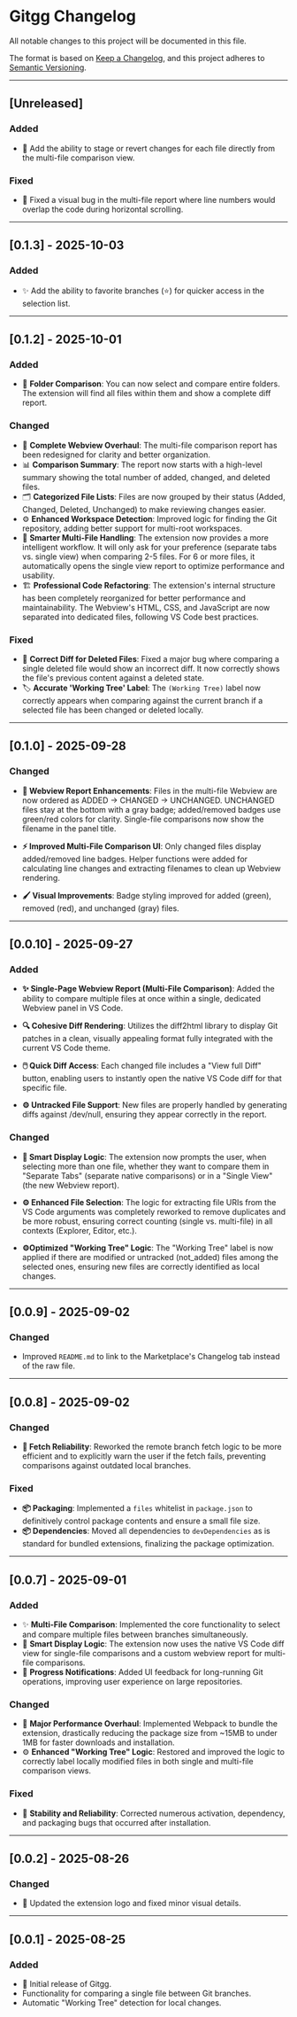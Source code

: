 # Gitgg Changelog

All notable changes to this project will be documented in this file.

The format is based on [Keep a Changelog](https://keepachangelog.com/en/1.0.0/),
and this project adheres to [Semantic Versioning](https://semver.org/spec/v2.0.0.html).

---

## [Unreleased]

### Added
- 🚀 Add the ability to stage or revert changes for each file directly from the multi-file comparison view.

### Fixed
- 🐛 Fixed a visual bug in the multi-file report where line numbers would overlap the code during horizontal scrolling.

---

## [0.1.3] - 2025-10-03

### Added
- ✨ Add the ability to favorite branches (⭐️) for quicker access in the selection list.

---

## [0.1.2] - 2025-10-01

### Added
- 📂 **Folder Comparison**: You can now select and compare entire folders. The extension will find all files within them and show a complete diff report.

### Changed
- 🎨 **Complete Webview Overhaul**: The multi-file comparison report has been redesigned for clarity and better organization.
- 📊 **Comparison Summary**: The report now starts with a high-level summary showing the total number of added, changed, and deleted files.
- 🗂️ **Categorized File Lists**: Files are now grouped by their status (Added, Changed, Deleted, Unchanged) to make reviewing changes easier.
- ⚙️ **Enhanced Workspace Detection**: Improved logic for finding the Git repository, adding better support for multi-root workspaces.
- 🧠 **Smarter Multi-File Handling**: The extension now provides a more intelligent workflow. It will only ask for your preference (separate tabs vs. single view) when comparing 2-5 files. For 6 or more files, it automatically opens the single view report to optimize performance and usability.
- 🏗️ **Professional Code Refactoring**: The extension's internal structure has been completely reorganized for better performance and maintainability. The Webview's HTML, CSS, and JavaScript are now separated into dedicated files, following VS Code best practices.

### Fixed
- 🐛 **Correct Diff for Deleted Files**: Fixed a major bug where comparing a single deleted file would show an incorrect diff. It now correctly shows the file's previous content against a deleted state.
- 🏷️ **Accurate 'Working Tree' Label**: The `(Working Tree)` label now correctly appears when comparing against the current branch if a selected file has been changed or deleted locally.

---

## [0.1.0] - 2025-09-28

### Changed
- **🎨 Webview Report Enhancements**: Files in the multi-file Webview are now ordered as ADDED → CHANGED → UNCHANGED. UNCHANGED files stay at the bottom with a gray badge; added/removed badges use green/red colors for clarity. Single-file comparisons now show the filename in the panel title.

- **⚡ Improved Multi-File Comparison UI**: Only changed files display added/removed line badges. Helper functions were added for calculating line changes and extracting filenames to clean up Webview rendering.

- **🖌️ Visual Improvements**: Badge styling improved for added (green), removed (red), and unchanged (gray) files.

---

## [0.0.10] - 2025-09-27

### Added
- **✨ Single-Page Webview Report (Multi-File Comparison)**: Added the ability to compare multiple files at once within a single, dedicated Webview panel in VS Code.

- **🔍 Cohesive Diff Rendering**: Utilizes the diff2html library to display Git patches in a clean, visually appealing format fully integrated with the current VS Code theme.

- **🖱️ Quick Diff Access**: Each changed file includes a "View full Diff" button, enabling users to instantly open the native VS Code diff for that specific file.

- **⚙️ Untracked File Support**: New files are properly handled by generating diffs against /dev/null, ensuring they appear correctly in the report.

### Changed
- **🎨 Smart Display Logic**: The extension now prompts the user, when selecting more than one file, whether they want to compare them in "Separate Tabs" (separate native comparisons) or in a "Single View" (the new Webview report).

- **⚙️ Enhanced File Selection**: The logic for extracting file URIs from the VS Code arguments was completely reworked to remove duplicates and be more robust, ensuring correct counting (single vs. multi-file) in all contexts (Explorer, Editor, etc.).

- **⚙️Optimized "Working Tree" Logic**: The "Working Tree" label is now applied if there are modified or untracked (not_added) files among the selected ones, ensuring new files are correctly identified as local changes.

---

## [0.0.9] - 2025-09-02

### Changed
- Improved `README.md` to link to the Marketplace's Changelog tab instead of the raw file.

---

## [0.0.8] - 2025-09-02

### Changed
- **🐛 Fetch Reliability**: Reworked the remote branch fetch logic to be more efficient and to explicitly warn the user if the fetch fails, preventing comparisons against outdated local branches.

### Fixed
- **📦 Packaging**: Implemented a `files` whitelist in `package.json` to definitively control package contents and ensure a small file size.
- **📦 Dependencies**: Moved all dependencies to `devDependencies` as is standard for bundled extensions, finalizing the package optimization.

---

## [0.0.7] - 2025-09-01

### Added
- ✨ **Multi-File Comparison**: Implemented the core functionality to select and compare multiple files between branches simultaneously.
- 🎨 **Smart Display Logic**: The extension now uses the native VS Code diff view for single-file comparisons and a custom webview report for multi-file comparisons.
- 🔔 **Progress Notifications**: Added UI feedback for long-running Git operations, improving user experience on large repositories.

### Changed
- 🚀 **Major Performance Overhaul**: Implemented Webpack to bundle the extension, drastically reducing the package size from ~15MB to under 1MB for faster downloads and installation.
- ⚙️ **Enhanced "Working Tree" Logic**: Restored and improved the logic to correctly label locally modified files in both single and multi-file comparison views.

### Fixed
- 🐛 **Stability and Reliability**: Corrected numerous activation, dependency, and packaging bugs that occurred after installation.

---

## [0.0.2] - 2025-08-26

### Changed
- 🎨 Updated the extension logo and fixed minor visual details.

---

## [0.0.1] - 2025-08-25

### Added
- 🎉 Initial release of Gitgg.
- Functionality for comparing a single file between Git branches.
- Automatic "Working Tree" detection for local changes.